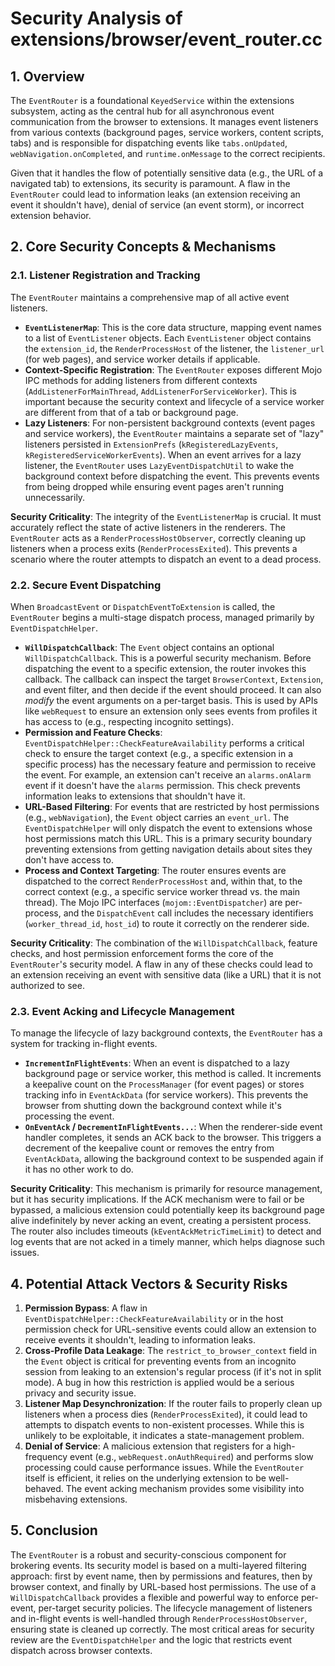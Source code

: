 # Security Analysis of extensions/browser/event_router.cc

## 1. Overview

The `EventRouter` is a foundational `KeyedService` within the extensions subsystem, acting as the central hub for all asynchronous event communication from the browser to extensions. It manages event listeners from various contexts (background pages, service workers, content scripts, tabs) and is responsible for dispatching events like `tabs.onUpdated`, `webNavigation.onCompleted`, and `runtime.onMessage` to the correct recipients.

Given that it handles the flow of potentially sensitive data (e.g., the URL of a navigated tab) to extensions, its security is paramount. A flaw in the `EventRouter` could lead to information leaks (an extension receiving an event it shouldn't have), denial of service (an event storm), or incorrect extension behavior.

## 2. Core Security Concepts & Mechanisms

### 2.1. Listener Registration and Tracking

The `EventRouter` maintains a comprehensive map of all active event listeners.

-   **`EventListenerMap`**: This is the core data structure, mapping event names to a list of `EventListener` objects. Each `EventListener` object contains the `extension_id`, the `RenderProcessHost` of the listener, the `listener_url` (for web pages), and service worker details if applicable.
-   **Context-Specific Registration**: The `EventRouter` exposes different Mojo IPC methods for adding listeners from different contexts (`AddListenerForMainThread`, `AddListenerForServiceWorker`). This is important because the security context and lifecycle of a service worker are different from that of a tab or background page.
-   **Lazy Listeners**: For non-persistent background contexts (event pages and service workers), the `EventRouter` maintains a separate set of "lazy" listeners persisted in `ExtensionPrefs` (`kRegisteredLazyEvents`, `kRegisteredServiceWorkerEvents`). When an event arrives for a lazy listener, the `EventRouter` uses `LazyEventDispatchUtil` to wake the background context before dispatching the event. This prevents events from being dropped while ensuring event pages aren't running unnecessarily.

**Security Criticality**: The integrity of the `EventListenerMap` is crucial. It must accurately reflect the state of active listeners in the renderers. The `EventRouter` acts as a `RenderProcessHostObserver`, correctly cleaning up listeners when a process exits (`RenderProcessExited`). This prevents a scenario where the router attempts to dispatch an event to a dead process.

### 2.2. Secure Event Dispatching

When `BroadcastEvent` or `DispatchEventToExtension` is called, the `EventRouter` begins a multi-stage dispatch process, managed primarily by `EventDispatchHelper`.

-   **`WillDispatchCallback`**: The `Event` object contains an optional `WillDispatchCallback`. This is a powerful security mechanism. Before dispatching the event to a specific extension, the router invokes this callback. The callback can inspect the target `BrowserContext`, `Extension`, and event filter, and then decide if the event should proceed. It can also *modify* the event arguments on a per-target basis. This is used by APIs like `webRequest` to ensure an extension only sees events from profiles it has access to (e.g., respecting incognito settings).
-   **Permission and Feature Checks**: `EventDispatchHelper::CheckFeatureAvailability` performs a critical check to ensure the target context (e.g., a specific extension in a specific process) has the necessary feature and permission to receive the event. For example, an extension can't receive an `alarms.onAlarm` event if it doesn't have the `alarms` permission. This check prevents information leaks to extensions that shouldn't have it.
-   **URL-Based Filtering**: For events that are restricted by host permissions (e.g., `webNavigation`), the `Event` object carries an `event_url`. The `EventDispatchHelper` will only dispatch the event to extensions whose host permissions match this URL. This is a primary security boundary preventing extensions from getting navigation details about sites they don't have access to.
-   **Process and Context Targeting**: The router ensures events are dispatched to the correct `RenderProcessHost` and, within that, to the correct context (e.g., a specific service worker thread vs. the main thread). The Mojo IPC interfaces (`mojom::EventDispatcher`) are per-process, and the `DispatchEvent` call includes the necessary identifiers (`worker_thread_id`, `host_id`) to route it correctly on the renderer side.

**Security Criticality**: The combination of the `WillDispatchCallback`, feature checks, and host permission enforcement forms the core of the `EventRouter`'s security model. A flaw in any of these checks could lead to an extension receiving an event with sensitive data (like a URL) that it is not authorized to see.

### 2.3. Event Acking and Lifecycle Management

To manage the lifecycle of lazy background contexts, the `EventRouter` has a system for tracking in-flight events.

-   **`IncrementInFlightEvents`**: When an event is dispatched to a lazy background page or service worker, this method is called. It increments a keepalive count on the `ProcessManager` (for event pages) or stores tracking info in `EventAckData` (for service workers). This prevents the browser from shutting down the background context while it's processing the event.
-   **`OnEventAck` / `DecrementInFlightEvents...`**: When the renderer-side event handler completes, it sends an ACK back to the browser. This triggers a decrement of the keepalive count or removes the entry from `EventAckData`, allowing the background context to be suspended again if it has no other work to do.

**Security Criticality**: This mechanism is primarily for resource management, but it has security implications. If the ACK mechanism were to fail or be bypassed, a malicious extension could potentially keep its background page alive indefinitely by never acking an event, creating a persistent process. The router also includes timeouts (`kEventAckMetricTimeLimit`) to detect and log events that are not acked in a timely manner, which helps diagnose such issues.

## 4. Potential Attack Vectors & Security Risks

1.  **Permission Bypass**: A flaw in `EventDispatchHelper::CheckFeatureAvailability` or in the host permission check for URL-sensitive events could allow an extension to receive events it shouldn't, leading to information leaks.
2.  **Cross-Profile Data Leakage**: The `restrict_to_browser_context` field in the `Event` object is critical for preventing events from an incognito session from leaking to an extension's regular process (if it's not in split mode). A bug in how this restriction is applied would be a serious privacy and security issue.
3.  **Listener Map Desynchronization**: If the router fails to properly clean up listeners when a process dies (`RenderProcessExited`), it could lead to attempts to dispatch events to non-existent processes. While this is unlikely to be exploitable, it indicates a state-management problem.
4.  **Denial of Service**: A malicious extension that registers for a high-frequency event (e.g., `webRequest.onAuthRequired`) and performs slow processing could cause performance issues. While the `EventRouter` itself is efficient, it relies on the underlying extension to be well-behaved. The event acking mechanism provides some visibility into misbehaving extensions.

## 5. Conclusion

The `EventRouter` is a robust and security-conscious component for brokering events. Its security model is based on a multi-layered filtering approach: first by event name, then by permissions and features, then by browser context, and finally by URL-based host permissions. The use of a `WillDispatchCallback` provides a flexible and powerful way to enforce per-event, per-target security policies. The lifecycle management of listeners and in-flight events is well-handled through `RenderProcessHostObserver`, ensuring state is cleaned up correctly. The most critical areas for security review are the `EventDispatchHelper` and the logic that restricts event dispatch across browser contexts.